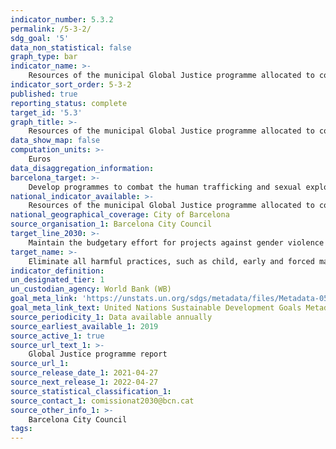 ```yaml
---
indicator_number: 5.3.2
permalink: /5-3-2/
sdg_goal: '5'
data_non_statistical: false
graph_type: bar
indicator_name: >-
    Resources of the municipal Global Justice programme allocated to combating gender violence in countries receiving ODA
indicator_sort_order: 5-3-2
published: true
reporting_status: complete
target_id: '5.3'
graph_title: >-
    Resources of the municipal Global Justice programme allocated to combating gender violence in countries receiving ODA
data_show_map: false
computation_units: >-
    Euros
data_disaggregation_information:
barcelona_target: >-
    Develop programmes to combat the human trafficking and sexual exploitation of women and girls, and against gender violence in countries receiving Official Development Assistance
national_indicator_available: >-
	Resources of the municipal Global Justice programme allocated to combating gender violence in countries receiving ODA
national_geographical_coverage: City of Barcelona
source_organisation_1: Barcelona City Council
target_line_2030: >-
    Maintain the budgetary effort for projects against gender violence and the human trafficking and sexual exploitation of women and girls in countries receiving the ODA>-
target_name: >-
	Eliminate all harmful practices, such as child, early and forced marriages, as well as female genital mutilation
indicator_definition:
un_designated_tier: 1
un_custodian_agency: World Bank (WB)
goal_meta_link: 'https://unstats.un.org/sdgs/metadata/files/Metadata-05-03-02.pdf'
goal_meta_link_text: United Nations Sustainable Development Goals Metadata (pdf 894kB)
source_periodicity_1: Data available annually
source_earliest_available_1: 2019
source_active_1: true
source_url_text_1: >-
    Global Justice programme report
source_url_1:
source_release_date_1: 2021-04-27
source_next_release_1: 2022-04-27
source_statistical_classification_1: 
source_contact_1: comissionat2030@bcn.cat
source_other_info_1: >-
    Barcelona City Council
tags:
---
```


